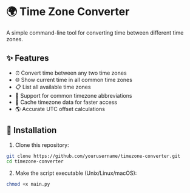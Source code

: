 # 🌍 Time Zone Converter

A simple command-line tool for converting time between different time zones.

## ✨ Features

- ⏰ Convert time between any two time zones
- 🌐 Show current time in all common time zones
- 📋 List all available time zones
- 🔄 Support for common timezone abbreviations
- 💾 Cache timezone data for faster access
- 🌎 Accurate UTC offset calculations

## 🚀 Installation

1. Clone this repository:
```bash
git clone https://github.com/yourusername/timezone-converter.git
cd timezone-converter
```

2. Make the script executable (Unix/Linux/macOS):
```bash
chmod +x main.py
```
